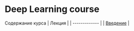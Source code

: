 # Deep Learning course

Содержание курса
| Лекция  |
| ------------- |
| [Введение](2023_spring/lecture1)  |
